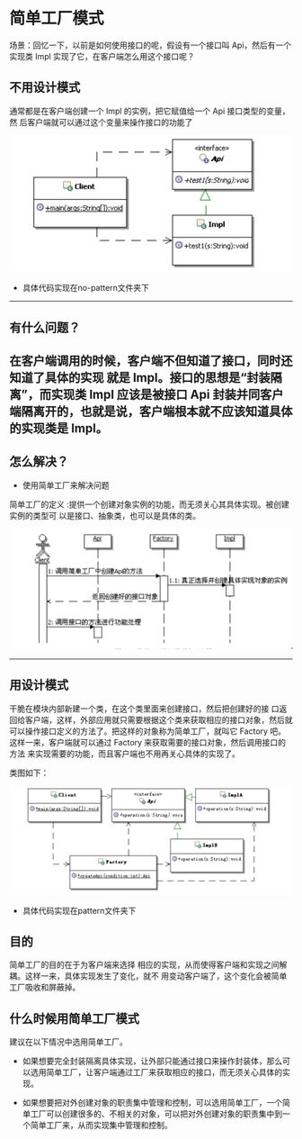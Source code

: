 # 简单工厂模式


场景：回忆一下，以前是如何使用接口的呢，假设有一个接口叫 Api，然后有一个实现类
   Impl 实现了它，在客户端怎么用这个接口呢？

## 不用设计模式

通常都是在客户端创建一个 Impl 的实例，把它赋值给一个 Api 接口类型的变量，然
后客户端就可以通过这个变量来操作接口的功能了

![](../images/普通.png)

- 具体代码实现在no-pattern文件夹下
---
## 有什么问题？

在客户端调用的时候，客户端不但知道了接口，同时还知道了具体的实现
就是 Impl。接口的思想是“封装隔离”，而实现类 Impl 应该是被接口 Api 封装并同客户
端隔离开的，也就是说，客户端根本就不应该知道具体的实现类是 Impl。
---

## 怎么解决？

- 使用简单工厂来解决问题
 
 简单工厂的定义 :提供一个创建对象实例的功能，而无须关心其具体实现。被创建实例的类型可
   以是接口、抽象类，也可以是具体的类。
   
   ![](../images/简单工厂调用顺序示意图.png)
   
---


## 用设计模式

干脆在模块内部新建一个类，在这个类里面来创建接口，然后把创建好的接
口返回给客户端，这样，外部应用就只需要根据这个类来获取相应的接口对象，然后就
可以操作接口定义的方法了。把这样的对象称为简单工厂，就叫它 Factory 吧。
这样一来，客户端就可以通过 Factory 来获取需要的接口对象，然后调用接口的方法
来实现需要的功能，而且客户端也不用再关心具体的实现了。

类图如下：

![](../images/简单工厂类图.png)

- 具体代码实现在pattern文件夹下


## 目的

简单工厂的目的在于为客户端来选择
相应的实现，从而使得客户端和实现之间解耦。这样一来，具体实现发生了变化，就不
用变动客户端了，这个变化会被简单工厂吸收和屏蔽掉。


## 什么时候用简单工厂模式

建议在以下情况中选用简单工厂。

- 如果想要完全封装隔离具体实现，让外部只能通过接口来操作封装体，那么可
  以选用简单工厂，让客户端通过工厂来获取相应的接口，而无须关心具体的实
  现。
  
- 如果想要把对外创建对象的职责集中管理和控制，可以选用简单工厂，一个简
  单工厂可以创建很多的、不相关的对象，可以把对外创建对象的职责集中到一
  个简单工厂来，从而实现集中管理和控制。